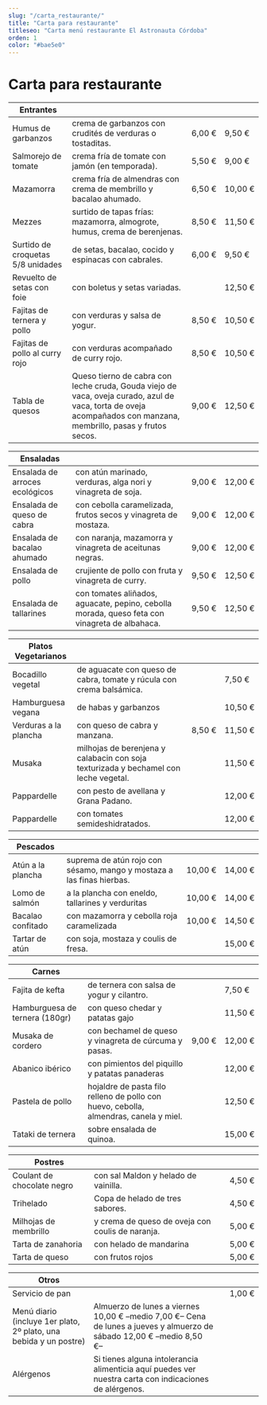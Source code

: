 ```yaml
---
slug: "/carta_restaurante/"
title: "Carta para restaurante"
titleseo: "Carta menú restaurante El Astronauta Córdoba"
orden: 1
color: "#bae5e0"
---
```


# Carta para restaurante

|Entrantes                                                        |                                                                                                                     |            |       |
|-----------------------------------------------------------------|---------------------------------------------------------------------------------------------------------------------|------------|-------|
|Humus de garbanzos                                               |crema de garbanzos con crudités de verduras o tostaditas.                                                            |6,00 €      |9,50 € |
|Salmorejo de tomate                                              |crema fría de tomate con jamón (en temporada).                                                                       |5,50 €      |9,00 € |
|Mazamorra                                                        |crema fría de almendras con crema de membrillo y bacalao ahumado.                                                    |6,50 €      |10,00 €|
|Mezzes                                                           |surtido de tapas frías: mazamorra, almogrote, humus, crema de berenjenas.                                            |8,50 €      |11,50 €|
|Surtido de croquetas 5/8 unidades                                |de setas, bacalao, cocido y espinacas con cabrales.                                                                  |6,00 €      |9,50 € |
|Revuelto de setas con foie                                       |con boletus y setas variadas.                                                                                        |            |12,50 €|
|Fajitas de ternera y pollo                                       |con verduras y salsa de yogur.                                                                                       |8,50 €      |10,50 €|
|Fajitas de pollo al curry rojo                                   |con verduras acompañado de curry rojo.                                                                               |8,50 €      |10,50 €|
|Tabla de quesos                                                  |Queso tierno de cabra con leche cruda, Gouda viejo de vaca, oveja curado, azul de vaca, torta de oveja acompañados con manzana, membrillo, pasas y frutos secos.|9,00 €      |12,50 €|

|Ensaladas                                                        |                                                                                                                     |            |       |
|-----------------------------------------------------------------|---------------------------------------------------------------------------------------------------------------------|------------|-------|
|Ensalada de arroces ecológicos                                   |con atún marinado, verduras, alga nori y vinagreta de soja.                                                          |9,00 €      |12,00 €|
|Ensalada de queso de cabra                                       |con cebolla caramelizada, frutos secos y vinagreta de mostaza.                                                       |9,00 €      |12,00 €|
|Ensalada de bacalao ahumado                                      |con naranja, mazamorra y vinagreta de aceitunas negras.                                                              |9,00 €      |12,00 €|
|Ensalada de pollo                                                |crujiente de pollo con fruta y vinagreta de curry.                                                                   |9,50 €      |12,50 €|
|Ensalada de tallarines                                           |con tomates aliñados, aguacate, pepino, cebolla morada, queso feta con vinagreta de albahaca.                        |9,50 €      |12,50 €|

|Platos Vegetarianos                                              |                                                                                                                     |            |       |
|-----------------------------------------------------------------|---------------------------------------------------------------------------------------------------------------------|------------|-------|
|Bocadillo vegetal                                                |de aguacate con queso de cabra, tomate y rúcula con crema balsámica.                                                 |            |7,50 € |
|Hamburguesa vegana                                               |de habas y garbanzos                                                                                                 |            |10,50 €|
|Verduras a la plancha                                            |con queso de cabra y manzana.                                                                                        |8,50 €      |11,50 €|
|Musaka                                                           |milhojas de berenjena y calabacin con soja texturizada y bechamel con leche vegetal.                                 |            |11,50 €|
|Pappardelle                                                      |con pesto de avellana y Grana Padano.                                                                                |            |12,00 €|
|Pappardelle                                                      |con tomates semideshidratados.                                                                                       |            |12,00 €|

|Pescados                                                         |                                                                                                                     |            |       |
|-----------------------------------------------------------------|---------------------------------------------------------------------------------------------------------------------|------------|-------|
|Atún a la plancha                                                |suprema de atún rojo con sésamo, mango y mostaza a las finas hierbas.                                                |10,00 €     |14,00 €|
|Lomo de salmón                                                   |a la plancha con eneldo, tallarines y verduritas                                                                     |10,00 €     |14,00 €|
|Bacalao confitado                                                |con mazamorra y cebolla roja caramelizada                                                                            |10,00 €     |14,50 €|
|Tartar de atún                                                   |con soja, mostaza y coulis de fresa.                                                                                 |            |15,00 €|

|Carnes                                                           |                                                                                                                     |            |       |
|-----------------------------------------------------------------|---------------------------------------------------------------------------------------------------------------------|------------|-------|
|Fajita de kefta                                                  |de ternera con salsa de yogur y cilantro.                                                                            |            |7,50 € |
|Hamburguesa de ternera (180gr)                                   |con queso chedar y patatas gajo                                                                                      |            |11,50 €|
|Musaka de cordero                                                |con bechamel de queso y vinagreta de cúrcuma y pasas.                                                                |9,00 €      |12,00 €|
|Abanico ibérico                                                  |con pimientos del piquillo y patatas panaderas                                                                       |            |12,00 €|
|Pastela de pollo                                                 |hojaldre de pasta filo relleno de pollo con huevo, cebolla, almendras, canela y miel.                                |            |12,50 €|
|Tataki de ternera                                                |sobre ensalada de quinoa.                                                                                            |            |15,00 €|

|Postres                                                          |                                                                                                                     |            |       |
|-----------------------------------------------------------------|---------------------------------------------------------------------------------------------------------------------|------------|-------|
|Coulant de chocolate negro                                       |con sal Maldon y helado de vainilla.                                                                                 |            |4,50 € |
|Trihelado                                                        |Copa de helado de tres sabores.                                                                                      |            |4,50 € |
|Milhojas de membrillo                                            |y crema de queso de oveja con coulis de naranja.                                                                     |            |5,00 € |
|Tarta de zanahoria                                               |con helado de mandarina                                                                                              |            |5,00 € |
|Tarta de queso                                                   |con frutos rojos                                                                                                     |            |5,00 € |

|Otros                                                            |                                                                                                                     |            |       |
|-----------------------------------------------------------------|---------------------------------------------------------------------------------------------------------------------|------------|-------|
|Servicio de pan                                                  |                                                                                                                     |            |1,00 € |
|Menú diario (incluye 1er plato, 2º plato, una bebida y un postre)|Almuerzo de lunes a viernes 10,00 € –medio 7,00 €– Cena de lunes a jueves y almuerzo de sábado 12,00 € –medio 8,50 €–|            |       |
|Alérgenos                                                        |Si tienes alguna intolerancia alimenticia aquí puedes ver nuestra carta con indicaciones de alérgenos.               |            |       |

